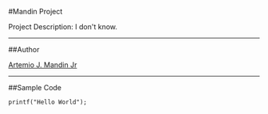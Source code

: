 #Mandin Project

Project Description: I don't know.

---------------------------------

##Author

[Artemio J. Mandin Jr](https://github.com/ArtwasTaken)

---------------------------------

##Sample Code

```printf("Hello World");```
